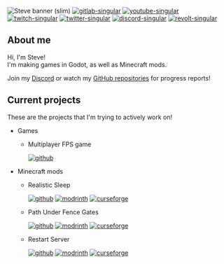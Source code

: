 ![Steve banner (slim)](https://user-images.githubusercontent.com/62797992/197303154-a72e7e1b-ca6b-4865-aed6-b90a679fd675.png)
[![gitlab-singular](https://cdn.jsdelivr.net/npm/@intergrav/devins-badges@2/assets/cozy/social/gitlab-singular_vector.svg)](https://gitlab.com/Steveplays)
[![youtube-singular](https://cdn.jsdelivr.net/npm/@intergrav/devins-badges@2/assets/cozy/social/youtube-singular_vector.svg)](https://youtube.com/Steveplays28)
[![twitch-singular](https://cdn.jsdelivr.net/npm/@intergrav/devins-badges@2/assets/cozy/social/twitch-singular_vector.svg)](https://twitch.tv/Steveplays28)
[![twitter-singular](https://cdn.jsdelivr.net/npm/@intergrav/devins-badges@2/assets/cozy/social/twitter-singular_vector.svg)](https://twitter.com/Steveplays28)
[![discord-singular](https://cdn.jsdelivr.net/npm/@intergrav/devins-badges@2/assets/cozy/social/discord-singular_vector.svg)](https://discord.gg/KbWxgGg)
[![revolt-singular](https://cdn.jsdelivr.net/npm/@intergrav/devins-badges@2/assets/cozy/social/revolt-singular_vector.svg)](https://rvlt.gg/gYXfebk5)

## About me

Hi, I'm Steve!  
I'm making games in Godot, as well as Minecraft mods.

Join my [Discord](https://discord.gg/KbWxgGg) or watch my [GitHub repositories](https://github.com/Steveplays28?tab=repositories) for progress reports!

## Current projects

These are the projects that I'm trying to actively work on!

- Games
  - Multiplayer FPS game

    [![github](https://cdn.jsdelivr.net/npm/@intergrav/devins-badges@2/assets/minimal/available/github_vector.svg)](https://github.com/Steveplays28/first-person-shooter)

- Minecraft mods
  - Realistic Sleep

    [![github](https://cdn.jsdelivr.net/npm/@intergrav/devins-badges@2/assets/minimal/available/github_vector.svg)](https://github.com/Steveplays28/realisticsleep)
    [![modrinth](https://cdn.jsdelivr.net/npm/@intergrav/devins-badges@2/assets/minimal/available/modrinth_vector.svg)](https://modrinth.com/mod/realisticsleep)
    [![curseforge](https://cdn.jsdelivr.net/npm/@intergrav/devins-badges@2/assets/minimal/available/curseforge_vector.svg)](https://www.curseforge.com/minecraft/mc-mods/realisticsleepfabric)

  - Path Under Fence Gates

    [![github](https://cdn.jsdelivr.net/npm/@intergrav/devins-badges@2/assets/minimal/available/github_vector.svg)](https://github.com/Steveplays28/pathunderfencegates)
    [![modrinth](https://cdn.jsdelivr.net/npm/@intergrav/devins-badges@2/assets/minimal/available/modrinth_vector.svg)](https://modrinth.com/mod/pathunderfencegates)
    [![curseforge](https://cdn.jsdelivr.net/npm/@intergrav/devins-badges@2/assets/minimal/available/curseforge_vector.svg)](https://www.curseforge.com/minecraft/mc-mods/pathunderfencegates)

  - Restart Server

    [![github](https://cdn.jsdelivr.net/npm/@intergrav/devins-badges@2/assets/minimal/available/github_vector.svg)](https://github.com/steveplays28/restart-server)
    [![modrinth](https://cdn.jsdelivr.net/npm/@intergrav/devins-badges@2/assets/minimal/available/modrinth_vector.svg)](https://modrinth.com/mod/restart-server)
    [![curseforge](https://cdn.jsdelivr.net/npm/@intergrav/devins-badges@2/assets/minimal/available/curseforge_vector.svg)](https://www.curseforge.com/minecraft/mc-mods/restart-server)
